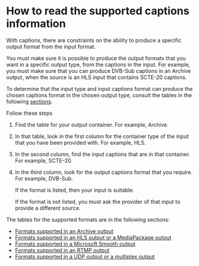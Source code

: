 # How to read the supported captions information<a name="how-to-read-the-support-information"></a>

With captions, there are constraints on the ability to produce a specific output format from the input format\. 

You must make sure it is possible to produce the output formats that you want in a specific output type, from the captions in the input\. For example, you must make sure that you can produce DVB\-Sub captions in an Archive output, when the source is an HLS input that contains SCTE\-20 captions\.

To determine that the input type and input captions format can produce the chosen captions format in the chosen output type, consult the tables in the following [sections](supported-formats-archive-output.md)\.

Follow these steps

1. Find the table for your output container\. For example, Archive\.

1. In that table, look in the first column for the container type of the input that you have been provided with\. For example, HLS\.

1. In the second column, find the input captions that are in that container\. For example, SCTE\-20\.

1. In the third column, look for the output captions format that you require\. For example, DVB\-Sub\.

   If the format is listed, then your input is suitable\.

   If the format is not listed, you must ask the provider of that input to provide a different source\.

The tables for the supported formats are in the following sections:
+ [Formats supported in an Archive output](supported-formats-archive-output.md)
+ [Formats supported in an HLS output or a MediaPackage output](supported-formats-hls-output.md)
+ [Formats supported in a Microsoft Smooth output](supported-formats-smooth-output.md)
+ [Formats supported in an RTMP output](supported-formats-rtmp-output.md)
+ [Formats supported in a UDP output or a multiplex output](supported-formats-ts-output.md)